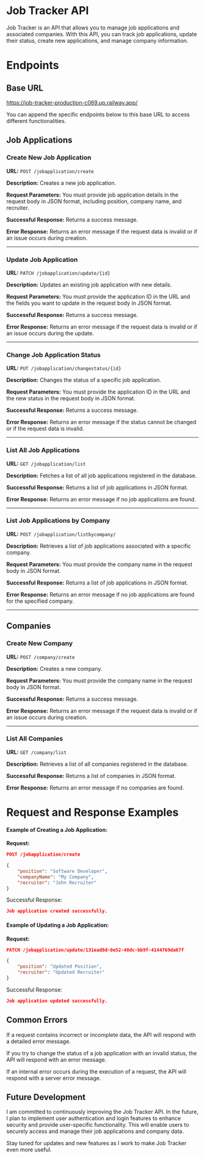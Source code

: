 
# Job Tracker API

Job Tracker is an API that allows you to manage job applications and associated companies. With this API, you can track job applications, update their status, create new applications, and manage company information.


# Endpoints


## Base URL

https://job-tracker-production-c069.up.railway.app/

You can append the specific endpoints below to this base URL to access different functionalities.

## Job Applications

### Create New Job Application

**URL:** `POST /jobapplication/create`

**Description:** Creates a new job application.

**Request Parameters:** You must provide job application details in the request body in JSON format, including position, company name, and recruiter.

**Successful Response:** Returns a success message.

**Error Response:** Returns an error message if the request data is invalid or if an issue occurs during creation.

---

### Update Job Application

**URL:** `PATCH /jobapplication/update/{id}`

**Description:** Updates an existing job application with new details.

**Request Parameters:** You must provide the application ID in the URL and the fields you want to update in the request body in JSON format.

**Successful Response:** Returns a success message.

**Error Response:** Returns an error message if the request data is invalid or if an issue occurs during the update.

---

### Change Job Application Status

**URL:** `PUT /jobapplication/changestatus/{id}`

**Description:** Changes the status of a specific job application.

**Request Parameters:** You must provide the application ID in the URL and the new status in the request body in JSON format.

**Successful Response:** Returns a success message.

**Error Response:** Returns an error message if the status cannot be changed or if the request data is invalid.

---

### List All Job Applications

**URL:** `GET /jobapplication/list`

**Description:** Fetches a list of all job applications registered in the database.

**Successful Response:** Returns a list of job applications in JSON format.

**Error Response:** Returns an error message if no job applications are found.

---

### List Job Applications by Company

**URL:** `POST /jobapplication/listbycompany/`

**Description:** Retrieves a list of job applications associated with a specific company.

**Request Parameters:** You must provide the company name in the request body in JSON format.

**Successful Response:** Returns a list of job applications in JSON format.

**Error Response:** Returns an error message if no job applications are found for the specified company.

---

## Companies

### Create New Company

**URL:** `POST /company/create`

**Description:** Creates a new company.

**Request Parameters:** You must provide the company name in the request body in JSON format.

**Successful Response:** Returns a success message.

**Error Response:** Returns an error message if the request data is invalid or if an issue occurs during creation.

---

### List All Companies

**URL:** `GET /company/list`

**Description:** Retrieves a list of all companies registered in the database.

**Successful Response:** Returns a list of companies in JSON format.

**Error Response:** Returns an error message if no companies are found.








# Request and Response Examples

#### Example of Creating a Job Application:

**Request:**

```json
POST /jobapplication/create

{
    "position": "Software Developer",
    "companyName": "My Company",
    "recruiter": "John Recruiter"
}

```

Successful Response:
```json
Job application created successfully.
```
#### Example of Updating a Job Application:

**Request:**
```json
PATCH /jobapplication/update/131ead8d-0e52-48dc-bb9f-4144769da67f

{
    "position": "Updated Position",
    "recruiter": "Updated Recruiter"
}
```

Successful Response:

```json
Job application updated successfully.
```
## Common Errors
If a request contains incorrect or incomplete data, the API will respond with a detailed error message.

If you try to change the status of a job application with an invalid status, the API will respond with an error message.

If an internal error occurs during the execution of a request, the API will respond with a server error message.
## Future Development

I am committed to continuously improving the Job Tracker API. In the future, I plan to implement user authentication and login features to enhance security and provide user-specific functionality. This will enable users to securely access and manage their job applications and company data.

Stay tuned for updates and new features as I work to make Job Tracker even more useful.
